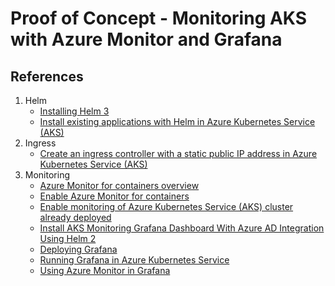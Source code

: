 # Proof of Concept - Monitoring AKS with Azure Monitor and Grafana

## References

1. Helm
    - [Installing Helm 3](https://helm.sh/docs/intro/install/)   
    - [Install existing applications with Helm in Azure Kubernetes Service (AKS)](https://docs.microsoft.com/en-us/azure/aks/kubernetes-helm)
2. Ingress
    - [Create an ingress controller with a static public IP address in Azure Kubernetes Service (AKS)](https://docs.microsoft.com/en-us/azure/aks/ingress-static-ip)
3. Monitoring
    - [Azure Monitor for containers overview](https://docs.microsoft.com/en-us/azure/azure-monitor/insights/container-insights-overview?toc=https%3A%2F%2Fdocs.microsoft.com%2Fen-us%2Fazure%2Faks%2Ftoc.json&bc=https%3A%2F%2Fdocs.microsoft.com%2Fen-us%2Fazure%2Fbread%2Ftoc.json)
    - [Enable Azure Monitor for containers](https://docs.microsoft.com/en-us/azure/azure-monitor/insights/container-insights-onboard)
    - [Enable monitoring of Azure Kubernetes Service (AKS) cluster already deployed](https://docs.microsoft.com/en-us/azure/azure-monitor/insights/container-insights-enable-existing-clusters)
    - [Install AKS Monitoring Grafana Dashboard With Azure AD Integration Using Helm 2](https://www.stefanroth.net/2019/10/18/azure-monitor-helm-install-aks-monitoring-grafana-dashboard-with-azure-ad-integration/)
    - [Deploying Grafana](https://www.scaleway.com/en/docs/monitor-kubernetes-cluster-with-grafana/#-Deploying-Grafana)
    - [Running Grafana in Azure Kubernetes Service](https://github.com/PlagueHO/Workshop-AKS)
    - [Using Azure Monitor in Grafana](https://grafana.com/docs/grafana/latest/datasources/azuremonitor/)




